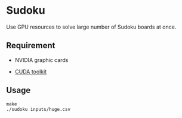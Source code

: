 # Sudoku

Use GPU resources to solve large number of Sudoku boards at once.

## Requirement

- NVIDIA graphic cards 

- [CUDA toolkit](https://developer.nvidia.com/cuda-downloads)

## Usage

```
make
./sudoku inputs/huge.csv
```


